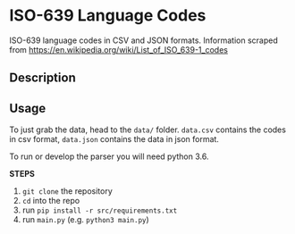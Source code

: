 # ISO-639 Language Codes

ISO-639 language codes in CSV and JSON formats. Information scraped from https://en.wikipedia.org/wiki/List_of_ISO_639-1_codes

## Description


## Usage
To just grab the data, head to the `data/` folder. `data.csv` contains the codes in csv format, `data.json` contains the data in json format.

To run or develop the parser you will need python 3.6.

**STEPS**
1. `git clone` the repository
2. `cd` into the repo
3. run `pip install -r src/requirements.txt`
4. run `main.py` (e.g. `python3 main.py`)



